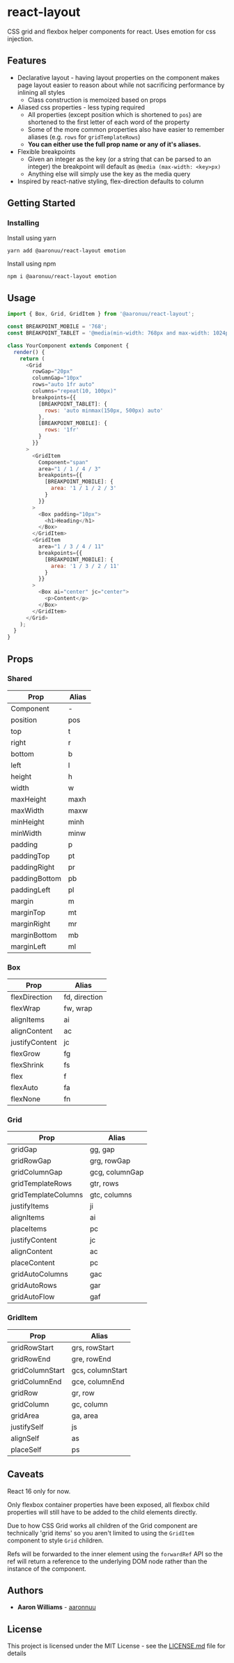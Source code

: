 # react-layout

CSS grid and flexbox helper components for react. Uses emotion for css injection.

## Features

- Declarative layout - having layout properties on the component makes page layout easier to reason about while not sacrificing performance by inlining all styles
  - Class construction is memoized based on props
- Aliased css properties - less typing required
  - All properties (except position which is shortened to `pos`) are shortened to the first letter of each word of the property
  - Some of the more common properties also have easier to remember aliases (e.g. `rows` for `gridTemplateRows`)
  - **You can either use the full prop name or any of it's aliases.**
- Flexible breakpoints
  - Given an integer as the key (or a string that can be parsed to an integer) the breakpoint will default as `@media (max-width: <key>px)`
  - Anything else will simply use the key as the media query
- Inspired by react-native styling, flex-direction defaults to column

## Getting Started

### Installing

Install using yarn

```
yarn add @aaronuu/react-layout emotion
```

Install using npm

```
npm i @aaronuu/react-layout emotion
```

## Usage

```js
import { Box, Grid, GridItem } from '@aaronuu/react-layout';

const BREAKPOINT_MOBILE = '768';
const BREAKPOINT_TABLET = '@media(min-width: 768px and max-width: 1024px)';

class YourComponent extends Component {
  render() {
    return (
      <Grid
        rowGap="20px"
        columnGap="10px"
        rows="auto 1fr auto"
        columns="repeat(10, 100px)"
        breakpoints={{
          [BREAKPOINT_TABLET]: {
            rows: 'auto minmax(150px, 500px) auto'
          },
          [BREAKPOINT_MOBILE]: {
            rows: '1fr'
          }
        }}
      >
        <GridItem
          Component="span"
          area="1 / 1 / 4 / 3"
          breakpoints={{
            [BREAKPOINT_MOBILE]: {
              area: '1 / 1 / 2 / 3'
            }
          }}
        >
          <Box padding="10px">
            <h1>Heading</h1>
          </Box>
        </GridItem>
        <GridItem
          area="1 / 3 / 4 / 11"
          breakpoints={{
            [BREAKPOINT_MOBILE]: {
              area: '1 / 3 / 2 / 11'
            }
          }}
        >
          <Box ai="center" jc="center">
            <p>Content</p>
          </Box>
        </GridItem>
      </Grid>
    );
  }
}
```

## Props

### Shared

| Prop          | Alias |
| ------------- | ----- |
| Component     | -     |
| position      | pos   |
| top           | t     |
| right         | r     |
| bottom        | b     |
| left          | l     |
| height        | h     |
| width         | w     |
| maxHeight     | maxh  |
| maxWidth      | maxw  |
| minHeight     | minh  |
| minWidth      | minw  |
| padding       | p     |
| paddingTop    | pt    |
| paddingRight  | pr    |
| paddingBottom | pb    |
| paddingLeft   | pl    |
| margin        | m     |
| marginTop     | mt    |
| marginRight   | mr    |
| marginBottom  | mb    |
| marginLeft    | ml    |

### Box

| Prop           | Alias         |
| -------------- | ------------- |
| flexDirection  | fd, direction |
| flexWrap       | fw, wrap      |
| alignItems     | ai            |
| alignContent   | ac            |
| justifyContent | jc            |
| flexGrow       | fg            |
| flexShrink     | fs            |
| flex           | f             |
| flexAuto       | fa            |
| flexNone       | fn            |

### Grid

| Prop                | Alias          |
| ------------------- | -------------- |
| gridGap             | gg, gap        |
| gridRowGap          | grg, rowGap    |
| gridColumnGap       | gcg, columnGap |
| gridTemplateRows    | gtr, rows      |
| gridTemplateColumns | gtc, columns   |
| justifyItems        | ji             |
| alignItems          | ai             |
| placeItems          | pc             |
| justifyContent      | jc             |
| alignContent        | ac             |
| placeContent        | pc             |
| gridAutoColumns     | gac            |
| gridAutoRows        | gar            |
| gridAutoFlow        | gaf            |

### GridItem

| Prop            | Alias            |
| --------------- | ---------------- |
| gridRowStart    | grs, rowStart    |
| gridRowEnd      | gre, rowEnd      |
| gridColumnStart | gcs, columnStart |
| gridColumnEnd   | gce, columnEnd   |
| gridRow         | gr, row          |
| gridColumn      | gc, column       |
| gridArea        | ga, area         |
| justifySelf     | js               |
| alignSelf       | as               |
| placeSelf       | ps               |

## Caveats

React 16 only for now.

Only flexbox container properties have been exposed, all flexbox child properties will still have to be added to the child elements directly.

Due to how CSS Grid works all children of the Grid component are technically 'grid items' so you aren't limited to using the `GridItem` component to style `Grid` children.

Refs will be forwarded to the inner element using the `forwardRef` API so the ref will return a reference to the underlying DOM node rather than the instance of the component.

## Authors

- **Aaron Williams** - [aaronnuu](https://github.com/aaronnuu)

## License

This project is licensed under the MIT License - see the [LICENSE.md](LICENSE.md) file for details

